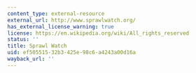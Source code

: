 ```yaml
---
content_type: external-resource
external_url: http://www.sprawlwatch.org/
has_external_license_warning: true
license: https://en.wikipedia.org/wiki/All_rights_reserved
status: ''
title: Sprawl Watch
uid: ef505515-32b3-425e-98c6-a4243a00d16a
wayback_url: ''
---
```


